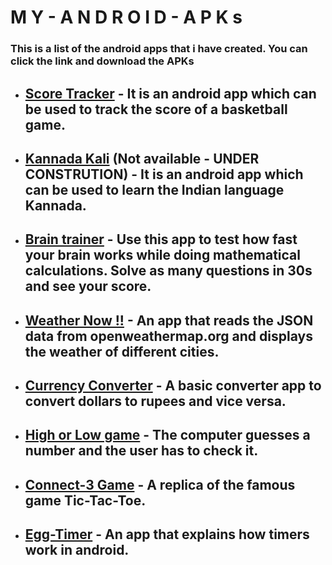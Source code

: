 # M Y - A N D R O I D - A P K s
### This is a list of the android apps that i have created. You can click the link and download the APKs

   - ## [Score Tracker](https://github.com/infiniteoverflow/Score-Tracker/blob/master/app/app-debug.apk?raw=true) - It is an android app which can be used to track the score of a basketball game.

   - ## [Kannada Kali](https://github.com/infiniteoverflow/Kannada-Kali/blob/master/Kannada%20%E0%B2%95%E0%B2%B2%E0%B2%BF.apk?raw=true) (Not available - UNDER CONSTRUTION) - It is an android app which can be used to learn the Indian language Kannada.
   
   - ## [Brain trainer](https://github.com/infiniteoverflow/Brain-Trainer-App/blob/master/Brain%20Trainer.apk?raw=true) - Use this app to test how fast your brain works while doing mathematical calculations. Solve as many questions in 30s and see your score.
   
   - ## [Weather Now !!](https://github.com/infiniteoverflow/My-Android-APKs/blob/master/APKs/Weather%20Now%20!!.apk?raw=true) - An app that reads the JSON data from openweathermap.org and displays the weather of different cities.
   
   - ## [Currency Converter](https://github.com/infiniteoverflow/Currency-Converter/blob/master/Currency%20Converter.apk?raw=true) - A basic converter app to convert dollars to rupees and vice versa.
   
   - ## [High or Low game](https://github.com/infiniteoverflow/High-or-Low-game/blob/master/High%20or%20low%20game.apk?raw=true) - The computer guesses a number and the user has to check it.

   - ## [Connect-3 Game](https://github.com/infiniteoverflow/Connect3-Game/blob/master/Connect-3%20Game.apk?raw=true) - A replica of the famous game Tic-Tac-Toe.

   - ## [Egg-Timer](https://github.com/infiniteoverflow/My-Android-APKs/blob/master/APKs/Egg%20Timer.apk?raw=true) - An app that explains how timers work in android. 
